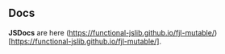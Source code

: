 ## Docs

**JSDocs** are here (https://functional-jslib.github.io/fjl-mutable/) [https://functional-jslib.github.io/fjl-mutable/].
